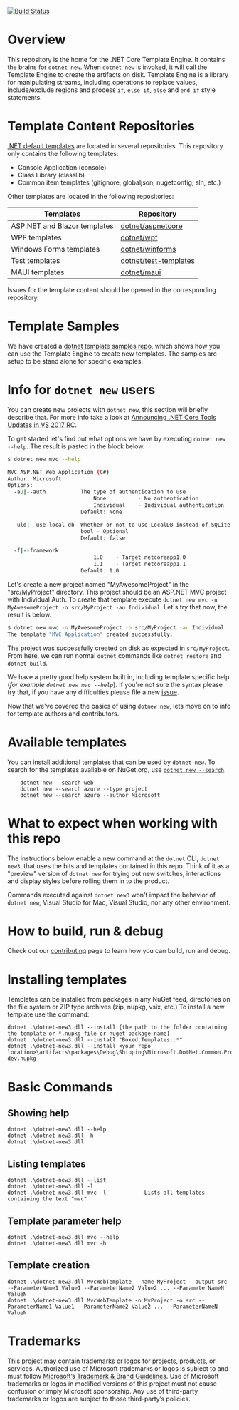 [![Build Status](https://dev.azure.com/dnceng/public/_apis/build/status/dotnet/templating/templating-ci?branchName=main)](https://dev.azure.com/dnceng/public/_build/latest?definitionId=302&branchName=main) 

# Overview

This repository is the home for the .NET Core Template Engine. It contains the brains for `dotnet new`. 
When `dotnet new` is invoked, it will call the Template Engine to create the artifacts on disk.
Template Engine is a library for manipulating streams, including operations to replace values, include/exclude 
regions and process `if`, `else if`, `else` and `end if` style statements.

# Template Content Repositories

[.NET default templates](https://docs.microsoft.com/en-us/dotnet/core/tools/dotnet-new-sdk-templates) are located in several repositories.
This repository only contains the following templates:
- Console Application (console)
- Class Library (classlib)
- Common item templates (gitignore, globaljson, nugetconfig, sln, etc.)

Other templates are located in the following repositories:

| Templates | Repository |
|---|---|
|ASP.NET and Blazor templates|[dotnet/aspnetcore](https://github.com/dotnet/aspnetcore)|
|WPF templates|[dotnet/wpf](https://github.com/dotnet/wpf)|
|Windows Forms templates|[dotnet/winforms](https://github.com/dotnet/winforms)|
|Test templates|[dotnet/test-templates](https://github.com/dotnet/test-templates)|
|MAUI templates|[dotnet/maui](https://github.com/dotnet/maui)|

Issues for the template content should be opened in the corresponding repository.

# Template Samples

We have created a [dotnet template samples repo](https://github.com/dotnet/dotnet-template-samples), which shows how you can use
the Template Engine to create new templates. The samples are setup to be stand alone for specific examples. 

# Info for `dotnet new` users

You can create new projects with `dotnet new`, this section will briefly describe that. For more info take a look at
[Announcing .NET Core Tools Updates in VS 2017 RC](https://blogs.msdn.microsoft.com/dotnet/2017/02/07/announcing-net-core-tools-updates-in-vs-2017-rc/).

To get started let's find out what options we have by executing `dotnet new --help`. The result is pasted in the block below.

```bash
$ dotnet new mvc --help

MVC ASP.NET Web Application (C#)
Author: Microsoft
Options:
  -au|--auth           The type of authentication to use
                           None          - No authentication
                           Individual    - Individual authentication
                       Default: None

  -uld|--use-local-db  Whether or not to use LocalDB instead of SQLite
                       bool - Optional
                       Default: false

  -f|--framework
                           1.0    - Target netcoreapp1.0
                           1.1    - Target netcoreapp1.1
                       Default: 1.0
```

Let's create a new project named "MyAwesomeProject" in the "src/MyProject" directory. This project should be an ASP.NET MVC project with Individual Auth. To create that template
execute `dotnet new mvc -n MyAwesomeProject -o src/MyProject -au Individual`. Let's try that now, the result is below.

```bash
$ dotnet new mvc -n MyAwesomeProject -o src/MyProject -au Individual
The template "MVC Application" created successfully.
```

The project was successfully created on disk as expected in `src/MyProject`. From here, we can run normal `dotnet` commands like `dotnet restore` and `dotnet build`.

We have a pretty good help system built in, including template specific help (_for example `dotnet new mvc --help`_). If you're not sure the syntax please try that,
if you have any difficulties please file a new [issue](https://github.com/dotnet/templating/issues/new).

Now that we've covered the basics of using `dotnew new`, lets move on to info for template authors and contributors.

# Available templates

You can install additional templates that can be used by `dotnet new`. 
To search for the templates available on NuGet.org, use [`dotnet new --search`](https://docs.microsoft.com/en-us/dotnet/core/tools/dotnet-new-search).
```
    dotnet new --search web
    dotnet new --search azure --type project
    dotnet new --search azure --author Microsoft
```

# What to expect when working with this repo

The instructions below enable a new command at the `dotnet` CLI, `dotnet new3`, that uses the bits and templates contained in this repo. Think of it as a "preview" version of `dotnet new` for trying out new switches, interactions and display styles before rolling them in to the product.

Commands executed against `dotnet new3` won't impact the behavior of `dotnet new`, Visual Studio for Mac, Visual Studio, nor any other environment.

# How to build, run & debug

Check out our [contributing](docs/Contributing.md) page to learn how you can build, run and debug.

# Installing templates

Templates can be installed from packages in any NuGet feed, directories on the file system or ZIP type archives (zip, nupkg, vsix, etc.)
To install a new template use the command:

    dotnet .\dotnet-new3.dll --install {the path to the folder containing the template or *.nupkg file or nuget package name}
    dotnet .\dotnet-new3.dll --install "Boxed.Templates::*"
    dotnet .\dotnet-new3.dll --install <your repo location>\artifacts\packages\Debug\Shipping\Microsoft.DotNet.Common.ProjectTemplates.3.1.6.0.0-dev.nupkg

# Basic Commands
## Showing help

    dotnet .\dotnet-new3.dll --help
    dotnet .\dotnet-new3.dll -h
    dotnet .\dotnet-new3.dll

## Listing templates

    dotnet .\dotnet-new3.dll --list
    dotnet .\dotnet-new3.dll -l
    dotnet .\dotnet-new3.dll mvc -l            Lists all templates containing the text "mvc"

## Template parameter help

    dotnet .\dotnet-new3.dll mvc --help
    dotnet .\dotnet-new3.dll mvc -h

## Template creation

    dotnet .\dotnet-new3.dll MvcWebTemplate --name MyProject --output src --ParameterName1 Value1 --ParameterName2 Value2 ... --ParameterNameN ValueN
    dotnet .\dotnet-new3.dll MvcWebTemplate -n MyProject -o src --ParameterName1 Value1 --ParameterName2 Value2 ... --ParameterNameN ValueN

# Trademarks
This project may contain trademarks or logos for projects, products, or services. Authorized use of Microsoft trademarks or logos is subject to and must follow [Microsoft’s Trademark & Brand Guidelines](https://www.microsoft.com/en-us/legal/intellectualproperty/trademarks). Use of Microsoft trademarks or logos in modified versions of this project must not cause confusion or imply Microsoft sponsorship. Any use of third-party trademarks or logos are subject to those third-party’s policies.
